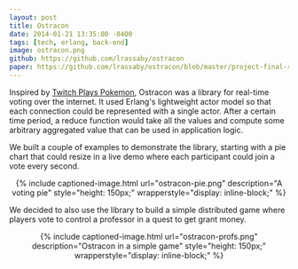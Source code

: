 ```yaml
---
layout: post
title: Ostracon
date: 2014-01-21 13:35:00 -0400
tags: [tech, erlang, back-end]
image: ostracon.png
github: https://github.com/lrassaby/ostracon
paper: https://github.com/lrassaby/ostracon/blob/master/project-final-report.pdf
---
```

Inspired by [Twitch Plays Pokemon][twitch], Ostracon was a library for real-time voting
over the internet. It used Erlang's lightweight actor model so that each connection could be represented with a single actor.
After a certain time period, a reduce function would take all the values and compute some arbitrary aggregated value
that can be used in application logic.

We built a couple of examples to demonstrate the library, starting with a pie chart that could resize in a live demo
where each participant could join a vote every second.

<div style="text-align: center;">
{% include captioned-image.html url="ostracon-pie.png" description="A voting pie" style="height: 150px;" wrapperstyle="display: inline-block;" %}
</div>

We decided to also use the library to build a simple distributed game where players vote to control a professor
in a quest to get grant money.

<div style="text-align: center;">
{% include captioned-image.html url="ostracon-profs.png" description="Ostracon in a simple game" style="height: 150px;" wrapperstyle="display: inline-block;" %}
</div>


[twitch]: https://www.twitch.tv/twitchplayspokemon
